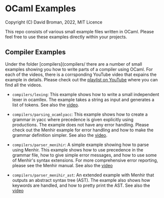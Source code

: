 # OCaml Examples

Copyright (C) David Broman, 2022, MIT Licence

This repo consists of various small example files written in OCaml. Please feel free to use these examples directly within your projects.

## Compiler Examples

Under the folder [compilers](compilers/ there are a number of small examples showing you how to write parts of a compiler using OCaml. For each of the videos, there is a corrsponding YouTube video that expains the example in details. Please check out the [playlist on YouTube](https://www.youtube.com/playlist?list=PLmG_3qmc10qQKLgP2H_d2BHHzD3RQWBE_) where you can find all the videos.

* `compilers/lexing`: This example shows how to write a small independent lexer in ocamllex. The example takes a string as input and generates a list of tokens. See also the [video](https://youtu.be/SDd9XLlAILc).

* `compilers/parsing_ocamlyacc`: This example shows how to create a grammar in yacc where precedence is given explicitly using productions. The example does not have any error handling. Please check out the Menhir example for error handling and how to make the grammar definition simpler. See also the [video](https://youtu.be/be5kY3ZgQRg).

* `compilers/parser_menihir`: A simple example showing how to parse using Menhir. This example shows how to use precedence in the grammar file, how to give simple error messages, and how to use some of Menhir's syntax extensions. For more comprehensive error reporting, please see the Menhir manual. See also the [video](https://youtu.be/IiBQBldP4S0)

* `compilers/parser_menihir_ast`: An extended example with Menhir that outputs an abstract syntax tree (AST). The example also shows how keywords are handled, and how to pretty print the AST. See also the [video](https://youtu.be/ly7yvyaDj08)
